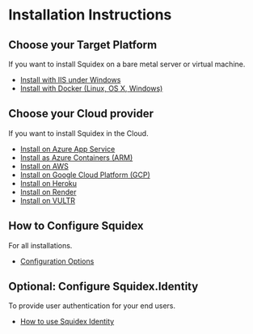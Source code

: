 # Installation Instructions

## Choose your Target Platform

If you want to install Squidex on a bare metal server or virtual machine.

* [Install with IIS under Windows](platforms/install-on-iis.md)
* [Install with Docker (Linux, OS X, Windows)](platforms/install-on-docker.md)

## Choose your Cloud provider

If you want to install Squidex in the Cloud.

* [Install on Azure App Service](platforms/install-on-azure.md)
* [Install as Azure Containers (ARM)](platforms/install-on-azure-arm.md)
* [Install on AWS](platforms/install-on-aws.md)
* [Install on Google Cloud Platform (GCP)](broken-reference/)
* [Install on Heroku](platforms/install-on-heroku.md)
* [Install on Render](platforms/install-on-render.md)
* [Install on VULTR](platforms/install-on-vultr.md)

## How to Configure Squidex

For all installations.

* [Configuration Options](configuration/)

## Optional: Configure Squidex.Identity

To provide user authentication for your end users.

* [How to use Squidex Identity](https://github.com/Squidex/squidex-docs2/tree/8d35c365b74878aa247c2d0b90867aceea77df1b/01-getting-started/identity/use-squidex-identity.md)
